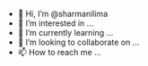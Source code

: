 - 👋 Hi, I’m @sharmanilima
- 👀 I’m interested in ...
- 🌱 I’m currently learning ...
- 💞️ I’m looking to collaborate on ...
- 📫 How to reach me ...

<!---
sharmanilima/sharmanilima is a ✨ special ✨ repository because its `README.md` (this file) appears on your GitHub profile.
You can click the Preview link to take a look at your changes.
--->
